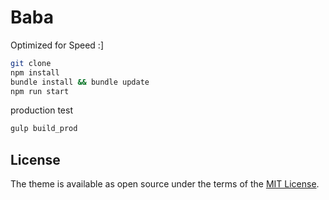 # Baba

Optimized for Speed :]

```bash
git clone
npm install
bundle install && bundle update
npm run start
```

production test

```bash
gulp build_prod
```

## License

The theme is available as open source under the terms of the [MIT License](https://opensource.org/licenses/MIT).
